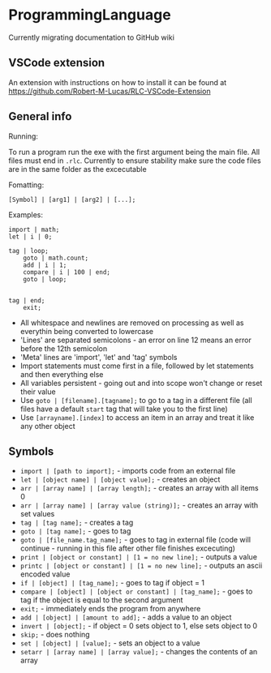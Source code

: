 # ProgrammingLanguage

Currently migrating documentation to GitHub wiki

## VSCode extension

An extension with instructions on how to install it can be found at <https://github.com/Robert-M-Lucas/RLC-VSCode-Extension>

## General info

Running:

To run a program run the exe with the first argument being the main file. All files must end in `.rlc`. Currently to ensure stability make sure the code files are in the same folder as the excecutable

Fomatting:

``` [Symbol] | [arg1] | [arg2] | [...]; ```

Examples:

```rlc
import | math;
let | i | 0;

tag | loop;
    goto | math.count;
    add | i | 1;
    compare | i | 100 | end;
    goto | loop;


tag | end;
    exit;
```

- All whitespace and newlines are removed on processing as well as everythin being converted to lowercase
- 'Lines' are separated semicolons - an error on line 12 means an error before the 12th semicolon
- 'Meta' lines are 'import', 'let' and 'tag' symbols
- Import statements must come first in a file, followed by let statements and then everything else
- All variables persistent - going out and into scope won't change or reset their value
- Use `goto | [filename].[tagname];` to go to a tag in a different file (all files have a default `start` tag that will take you to the first line)
- Use `[arrayname].[index]` to access an item in an array and treat it like any other object

## Symbols

- ``` import | [path to import]; ``` - imports code from an external file
- ``` let | [object name] | [object value]; ``` - creates an object
- ``` arr | [array name] | [array length]; ``` - creates an array with all items 0
- ``` arr | [array name] | [array value (string)]; ``` - creates an array with set values
- ``` tag | [tag name]; ``` - creates a tag
- ``` goto | [tag name]; ``` - goes to tag
- ``` goto | [file_name.tag_name]; ``` - goes to tag in external file (code will continue - running in this file after other file finishes excecuting)
- ``` print | [object or constant] | [1 = no new line]; ``` - outputs a value
- ``` printc | [object or constant] | [1 = no new line]; ``` - outputs an ascii encoded value
- ``` if | [object] | [tag_name]; ``` - goes to tag if object = 1
- ``` compare | [object] | [object or constant] | [tag_name]; ``` - goes to tag if the object is equal to the second argument
- ``` exit; ``` - immediately ends the program from anywhere
- ``` add | [object] | [amount to add]; ``` - adds a value to an object
- ``` invert | [object]; ``` - if object = 0 sets object to 1, else sets object to 0
- ``` skip; ``` - does nothing
- ``` set | [object] | [value]; ``` - sets an object to a value
- ``` setarr | [array name] | [array value]; ``` - changes the contents of an array
